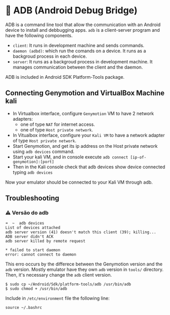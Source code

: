 # :robot: ADB (Android Debug Bridge)

ADB is a command line tool that allow the communication with an Android device to install and debbugging apps. `adb` is a client-server program and have the following components.

- `client`: It runs in development machine and sends commands.
- `daemon (adbd)`: which run the comands on a device. It runs as a backgroud process in each device.
- `server`: It runs as a backgroud process in development machine. It manages communication between the client and the daemon.

ADB is included in Android SDK Platform-Tools package.

## Connecting Genymotion and VirtualBox Machine kali

- In Virtualbox interface, configure `Genymotion` VM to have 2 network adapters: 
  - one of type `NAT` for internet access.
  - one of type `Host private network`.
- In Vitualbox interface, configure your `Kali VM` to have a network adapter of type `Host private network`.
- Start Genymotion, and get its ip address on the Host private network using `adb devices` command.
- Start your kali VM, and in console execute `adb connect [ip-of-genymotion]:[port]`
- Then in the Kali console check that adb devices show device connected typing `adb devices`

Now your emulator should be connected to your Kali VM through adb.

## Troubleshooting

### :warning: Versão do adb
```
➜  ~  adb devices
List of devices attached
adb server version (41) doesn't match this client (39); killing...
ADB server didn't ACK
adb server killed by remote request

* failed to start daemon
error: cannot connect to daemon
```
This erro occurs by the differece between the Genymotion version and the `adb` version. Mostly emulator have they own `adb` version in `tools/` directory.
Then, it's necessary change the `adb` client version.

```
$ sudo cp ~/Android/Sdk/platform-tools/adb /usr/bin/adb 
$ sudo chmod + /usr/bin/adb
```
Include in `/etc/environment` file the following line:
```
source ~/.bashrc
```




